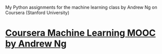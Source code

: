 My Python assignments for the machine learning class by Andrew Ng on Coursera (Stanford University)

# [Coursera Machine Learning MOOC by Andrew Ng](https://www.coursera.org/learn/machine-learning) 
